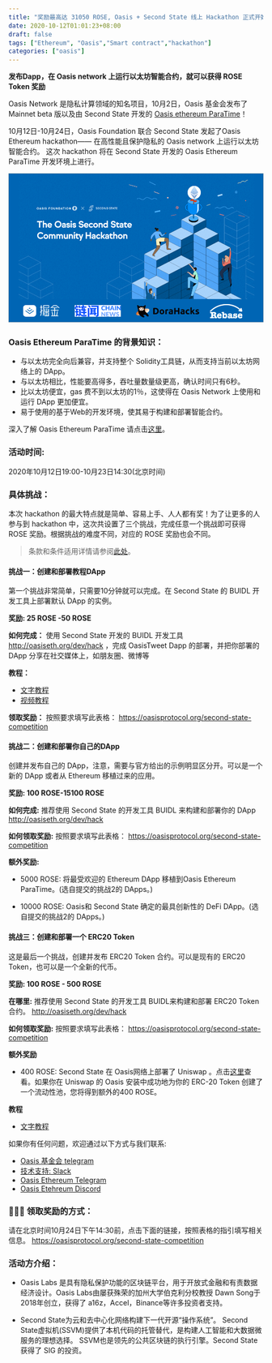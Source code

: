 ```yaml
---
title: "奖励最高达 31050 ROSE, Oasis + Second State 线上 Hackathon 正式开始"
date: 2020-10-12T01:01:23+08:00
draft: false
tags: ["Ethereum", "Oasis","Smart contract","hackathon"]
categories: ["oasis"]
---
```


**发布Dapp，在 Oasis network 上运行以太坊智能合约，就可以获得 ROSE Token 奖励**

Oasis Network 是隐私计算领域的知名项目，10月2日，Oasis 基金会发布了 Mainnet beta 版以及由 Second State 开发的 [Oasis ethereum ParaTime](https://www.oasiseth.org)！

10月12日-10月24日，Oasis Foundation 联合 Second State 发起了Oasis Ethereum hackathon—— 在高性能且保护隐私的 Oasis network 上运行以太坊智能合约。
这次 hackathon 将在 Second State 开发的 Oasis Ethereum ParaTime 开发环境上进行。

![](/images/20201012-hackathon-poster.png)

### Oasis Ethereum ParaTime 的背景知识：


* 与以太坊完全向后兼容，并支持整个 Solidity工具链，从而支持当前以太坊网络上的 DApp。
* 与以太坊相比，性能要高得多，吞吐量数量级更高，确认时间只有6秒。
* 比以太坊便宜，gas 费不到以太坊的1％，这使得在 Oasis Network 上使用和运行 DApp 更加便宜。
* 易于使用的基于Web的开发环境，使其易于构建和部署智能合约。

深入了解 Oasis Ethereum ParaTime 请点击[这里](https://www.oasiseth.org/)。

### 活动时间:
2020年10月12日19:00-10月23日14:30(北京时间)

### 具体挑战：

本次 hackathon 的最大特点就是简单、容易上手、人人都有奖！为了让更多的人参与到 hackathon 中，这次共设置了三个挑战，完成任意一个挑战即可获得 ROSE 奖励。根据挑战的难度不同，对应的 ROSE 奖励也会不同。

> 条款和条件适用详情请参阅[此处](https://oasisprotocol.org/community-cup-tocs)。

#### 挑战一：创建和部署教程DApp
第一个挑战非常简单，只需要10分钟就可以完成。在 Second State 的 BUIDL 开发工具上部署默认 DApp 的实例。

**奖励: 25 ROSE -50 ROSE**

**如何完成：**
使用 Second State 开发的 BUIDL 开发工具 http://oasiseth.org/dev/hack ，完成 OasisTweet Dapp 的部署，并把你部署的DApp 分享在社交媒体上，如朋友圈、微博等

**教程：**

* [文字教程](https://xie.infoq.cn/article/4ab93fab1bb7aea6ac1f88fb8)
* [视频教程](https://www.bilibili.com/video/BV1yt4y1v7yb)

**领取奖励：**
按照要求填写此表格： https://oasisprotocol.org/second-state-competition

#### 挑战二：创建和部署你自己的DApp

创建并发布自己的 DApp，注意，需要与官方给出的示例明显区分开。可以是一个新的 DApp 或者从 Ethereum 移植过来的应用。

**奖励: 100 ROSE-15100 ROSE**

**如何完成:**
推荐使用 Second State 的开发工具 BUIDL 来构建和部署你的 DApp
http://oasiseth.org/dev/hack 

**如何领取奖励:**
按照要求填写此表格： https://oasisprotocol.org/second-state-competition

**额外奖励:**

* 5000 ROSE: 将最受欢迎的 Ethereum DApp 移植到Oasis Ethereum ParaTime。(选自提交的挑战2的 DApps。)

* 10000 ROSE: Oasis和 Second State 确定的最具创新性的 DeFi DApp。(选自提交的挑战2的 DApps。)

#### 挑战三：创建和部署一个 ERC20 Token
这是最后一个挑战，创建并发布 ERC20 Token 合约。可以是现有的 ERC20 Token，也可以是一个全新的代币。

**奖励: 100 ROSE - 500 ROSE**

**在哪里:**
推荐使用 Second State 的开发工具 BUIDL来构建和部署 ERC20 Token 合约。
http://oasiseth.org/dev/hack 

**如何领取奖励:**
按照要求填写此表格： https://oasisprotocol.org/second-state-competition

**额外奖励**

* 400 ROSE: Second State 在 Oasis网络上部署了 Uniswap 。点击[这里](http://uniswap.oasiseth.org/)查看。如果你在 Uniswap 的 Oasis 安装中成功地为你的 ERC-20 Token 创建了一个流动性池，您将得到额外的400 ROSE。

**教程**
* [文字教程](https://mp.weixin.qq.com/s/7sdM1ONkWeclZKxaxJnCag)

如果你有任何问题，欢迎通过以下方式与我们联系:

* [Oasis 基金会 telegram](https://t.me/oasisprotocolcommunity)
* [技术支持: Slack](https://join.slack.com/t/oasiscommunity/shared_invite/enQtNjQ5MTA3NTgyOTkzLWIxNTg1ZWZmOTIwNmQ2MTg1YmU0MzgyMzk3OWM2ZWQ4NTQ0ZDJkNTBmMTdlM2JhODllYjg5YmJkODc2NzgwNTg)
* [Oasis Ethereum Telegram](https://t.me/oasiseth)
* [Oasis Etehreum Discord](https://discord.com/invite/MjxtURG)

### 🦄🦄🦄 领取奖励的方式：
请在北京时间10月24日下午14:30前，点击下面的链接，按照表格的指引填写相关信息。
https://oasisprotocol.org/second-state-competition

### 活动方介绍：

* Oasis Labs 是具有隐私保护功能的区块链平台，用于开放式金融和有责数据经济设计。Oasis Labs由屡获殊荣的加州大学伯克利分校教授 Dawn Song于2018年创立，获得了 a16z，Accel，Binance等许多投资者支持。

* Second State为云和去中心化网络构建下一代开源“操作系统”。 Second State虚拟机(SSVM)提供了本机代码的托管替代，是构建人工智能和大数据微服务的理想选择。 SSVM也是领先的公共区块链的执行引擎。Second State 获得了 SIG 的投资。


